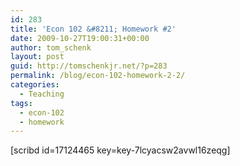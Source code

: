 ```yaml
---
id: 283
title: 'Econ 102 &#8211; Homework #2'
date: 2009-10-27T19:00:31+00:00
author: tom_schenk
layout: post
guid: http://tomschenkjr.net/?p=283
permalink: /blog/econ-102-homework-2-2/
categories:
  - Teaching
tags:
  - econ-102
  - homework
---
```

[scribd id=17124465 key=key-7lcyacsw2avwl16zeqg]
